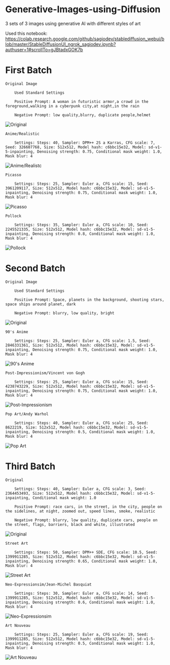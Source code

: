 # Generative-Images-using-Diffusion
3 sets of 3 images using generative AI with different styles of art

Used this notebook: https://colab.research.google.com/github/sagiodev/stablediffusion_webui/blob/master/StableDiffusionUI_ngrok_sagiodev.ipynb?authuser=1#scrollTo=gJBtadxGOK7b

# First Batch

    Original Image

        Used Standard Settings

        Positive Prompt: A woman in futuristic armor,a crowd in the foreground,walking in a cyberpunk city,at night,in the rain

        Negative Prompt: low quality,blurry, duplicate people,helmet

![Original](https://github.com/JGonzalez249/Generative-Images-using-Diffusion/blob/master/img/00000-613250346-A%20woman%20in%20fut.png)

    Anime/Realistic

        Settings: Steps: 40, Sampler: DPM++ 2S a Karras, CFG scale: 7, Seed: 326607768, Size: 512x512, Model hash: c6bbc15e32, Model: sd-v1-5-inpainting, Denoising strength: 0.75, Conditional mask weight: 1.0, Mask blur: 4

![Anime/Realistc](https://github.com/JGonzalez249/Generative-Images-using-Diffusion/blob/master/img/futureWomanAnime.png)

    Picasso

        Settings: Steps: 25, Sampler: Euler a, CFG scale: 15, Seed: 3961209117, Size: 512x512, Model hash: c6bbc15e32, Model: sd-v1-5-inpainting, Denoising strength: 0.75, Conditional mask weight: 1.0, Mask blur: 4

![Picasso](https://github.com/JGonzalez249/Generative-Images-using-Diffusion/blob/master/img/futureWomanPicasso.png)

    Pollock

        Settings: Steps: 35, Sampler: Euler a, CFG scale: 10, Seed: 2245521335, Size: 512x512, Model hash: c6bbc15e32, Model: sd-v1-5-inpainting, Denoising strength: 0.8, Conditional mask weight: 1.0, Mask blur: 4

![Pollock](https://github.com/JGonzalez249/Generative-Images-using-Diffusion/blob/master/img/futureWomanPollock.png)

# Second Batch

    Original Image

        Used Standard Settings

        Positive Prompt: Space, planets in the background, shooting stars, space ships around planet, dark

        Negative Prompt: blurry, low quality, bright

![Original](https://github.com/JGonzalez249/Generative-Images-using-Diffusion/blob/master/img/spaceOriginal.png)

    90's Anime

        Settings: Steps: 25, Sampler: Euler a, CFG scale: 1.5, Seed: 2846331361, Size: 512x512, Model hash: c6bbc15e32, Model: sd-v1-5-inpainting, Denoising strength: 0.75, Conditional mask weight: 1.0, Mask blur: 4


![90's Anime](https://github.com/JGonzalez249/Generative-Images-using-Diffusion/blob/master/img/spaceAnime.png)

    Post-Impressionism/Vincent von Gogh

        Settings: Steps: 25, Sampler: Euler a, CFG scale: 15, Seed: 4238743229, Size: 512x512, Model hash: c6bbc15e32, Model: sd-v1-5-inpainting, Denoising strength: 0.75, Conditional mask weight: 1.0, Mask blur: 4

![Post-Impressionism](https://github.com/JGonzalez249/Generative-Images-using-Diffusion/blob/master/img/spacePostImpress.png)

    Pop Art/Andy Warhol

        Settings: Steps: 40, Sampler: Euler a, CFG scale: 25, Seed: 8622219, Size: 512x512, Model hash: c6bbc15e32, Model: sd-v1-5-inpainting, Denoising strength: 0.5, Conditional mask weight: 1.0, Mask blur: 4

![Pop Art](https://github.com/JGonzalez249/Generative-Images-using-Diffusion/blob/master/img/spacePop.png)

# Third Batch

    Original

        Settings: Steps: 40, Sampler: Euler a, CFG scale: 3, Seed: 2364453493, Size: 512x512, Model hash: c6bbc15e32, Model: sd-v1-5-inpainting, Conditional mask weight: 1.0

        Positive Prompt: race cars, in the street, in the city, people on the sidelines, at night, zoomed out, speed lines, smoke, realistic

        Negative Prompt: blurry, low quality, duplicate cars, people on the street, flags, barriers, black and white, illustrated

![Original](https://github.com/JGonzalez249/Generative-Images-using-Diffusion/blob/master/img/raceCarOriginal.png)


    Street Art

        Settings: Steps: 50, Sampler: DPM++ SDE, CFG scale: 10.5, Seed: 1399911285, Size: 512x512, Model hash: c6bbc15e32, Model: sd-v1-5-inpainting, Denoising strength: 0.65, Conditional mask weight: 1.0, Mask blur: 4

![Street Art](https://github.com/JGonzalez249/Generative-Images-using-Diffusion/blob/master/img/raceCarStreet.png)


    Neo-Expressionsim/Jean-Michel Basquiat

        Settings: Steps: 30, Sampler: Euler a, CFG scale: 14, Seed: 1399911285, Size: 512x512, Model hash: c6bbc15e32, Model: sd-v1-5-inpainting, Denoising strength: 0.6, Conditional mask weight: 1.0, Mask blur: 4

![Neo-Expressionsim](https://github.com/JGonzalez249/Generative-Images-using-Diffusion/blob/master/img/raceCarNeoEx.png)

    Art Nouveau

        Settings: Steps: 25, Sampler: Euler a, CFG scale: 19, Seed: 1399911285, Size: 512x512, Model hash: c6bbc15e32, Model: sd-v1-5-inpainting, Denoising strength: 0.5, Conditional mask weight: 1.0, Mask blur: 4

![Art Nouveau](https://github.com/JGonzalez249/Generative-Images-using-Diffusion/blob/master/img/raceCarNou.png)






